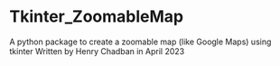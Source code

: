# Tkinter_ZoomableMap
A python package to create a zoomable map (like Google Maps) using tkinter
Written by Henry Chadban in April 2023


